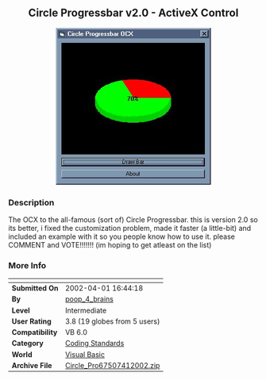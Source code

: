 ﻿<div align="center">

## Circle Progressbar v2\.0 \- ActiveX Control

<img src="PIC200241177361995.jpg">
</div>

### Description

The OCX to the all-famous (sort of) Circle Progressbar. this is version 2.0 so its better, i fixed the customization problem, made it faster (a little-bit) and included an example with it so you people know how to use it. please COMMENT and VOTE!!!!!!! (im hoping to get atleast on the list)
 
### More Info
 


<span>             |<span>
---                |---
**Submitted On**   |2002-04-01 16:44:18
**By**             |[poop\_4\_brains](https://github.com/Planet-Source-Code/PSCIndex/blob/master/ByAuthor/poop-4-brains.md)
**Level**          |Intermediate
**User Rating**    |3.8 (19 globes from 5 users)
**Compatibility**  |VB 6\.0
**Category**       |[Coding Standards](https://github.com/Planet-Source-Code/PSCIndex/blob/master/ByCategory/coding-standards__1-43.md)
**World**          |[Visual Basic](https://github.com/Planet-Source-Code/PSCIndex/blob/master/ByWorld/visual-basic.md)
**Archive File**   |[Circle\_Pro67507412002\.zip](https://github.com/Planet-Source-Code/poop-4-brains-circle-progressbar-v2-0-activex-control__1-33307/archive/master.zip)








